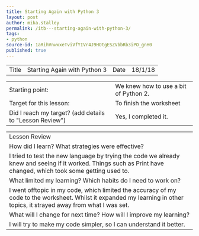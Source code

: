 ```yaml
---
title: Starting Again with Python 3
layout: post
author: mika.stalley
permalink: /itb---starting-again-with-python-3/
tags:
- python
source-id: 1aRihVnwxxeTviVfYIVr4J9HOtgESZVbbRb3iPO_gnH0
published: true
---
```

<table>
  <tr>
    <td>Title</td>
    <td>Starting Again with Python 3</td>
    <td>Date</td>
    <td>18/1/18</td>
  </tr>
</table>


<table>
  <tr>
    <td>Starting point:</td>
    <td>We knew how to use a bit of Python 2.</td>
  </tr>
  <tr>
    <td>Target for this lesson:</td>
    <td>To finish the worksheet</td>
  </tr>
  <tr>
    <td>Did I reach my target? 
(add details to "Lesson Review")</td>
    <td>Yes, I completed it.</td>
  </tr>
</table>


<table>
  <tr>
    <td>Lesson Review</td>
  </tr>
  <tr>
    <td>How did I learn? What strategies were effective? </td>
  </tr>
  <tr>
    <td>I tried to test the new language by trying the code we already knew and seeing if it worked. Things such as Print have changed, which took some getting used to.</td>
  </tr>
  <tr>
    <td>What limited my learning? Which habits do I need to work on? </td>
  </tr>
  <tr>
    <td>I went offtopic in my code, which limited the accuracy of my code to the worksheet. Whilst it expanded my learning in other topics, it strayed away from what I was set.</td>
  </tr>
  <tr>
    <td>What will I change for next time? How will I improve my learning?</td>
  </tr>
  <tr>
    <td>I will try to make my code simpler, so I can understand it better.</td>
  </tr>
</table>


